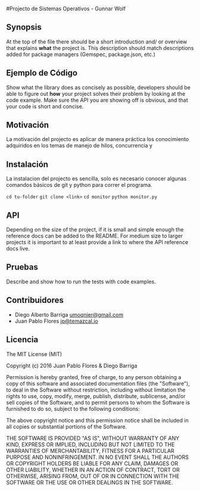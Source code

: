 #Projecto de Sistemas Operativos - Gunnar Wolf

## Synopsis

At the top of the file there should be a short introduction and/ or overview that explains **what** the project is. This description should match descriptions added for package managers (Gemspec, package.json, etc.)

## Ejemplo de Código

Show what the library does as concisely as possible, developers should be able to figure out **how** your project solves their problem by looking at the code example. Make sure the API you are showing off is obvious, and that your code is short and concise.

## Motivación

La motivación del projecto es aplicar de manera práctica los conocimiento adquiridos en los temas de manejo de hilos, concurrencia y 

## Instalación
La instalacion del projecto es sencilla, solo es necesario conocer algunas comandos básicos de git y python para correr el programa. 

`cd tu-folder`
`git clone <link>`
`cd monitor`
`python monitor.py`

## API 

Depending on the size of the project, if it is small and simple enough the reference docs can be added to the README. For medium size to larger projects it is important to at least provide a link to where the API reference docs live.

## Pruebas

Describe and show how to run the tests with code examples.

## Contribuidores
- Diego Alberto Barriga <umoqnier@gmail.com>
- Juan Pablo Flores <jp@temazcal.io>


## Licencia 

The MIT License (MIT)

Copyright (c) 2016 Juan Pablo Flores & Diego Barriga

Permission is hereby granted, free of charge, to any person obtaining a copy of this software and associated documentation files (the "Software"), to deal in the Software without restriction, including without limitation the rights to use, copy, modify, merge, publish, distribute, sublicense, and/or sell copies of the Software, and to permit persons to whom the Software is furnished to do so, subject to the following conditions:

The above copyright notice and this permission notice shall be included in all copies or substantial portions of the Software.

THE SOFTWARE IS PROVIDED "AS IS", WITHOUT WARRANTY OF ANY KIND, EXPRESS OR IMPLIED, INCLUDING BUT NOT LIMITED TO THE WARRANTIES OF MERCHANTABILITY, FITNESS FOR A PARTICULAR PURPOSE AND NONINFRINGEMENT. IN NO EVENT SHALL THE AUTHORS OR COPYRIGHT HOLDERS BE LIABLE FOR ANY CLAIM, DAMAGES OR OTHER LIABILITY, WHETHER IN AN ACTION OF CONTRACT, TORT OR OTHERWISE, ARISING FROM, OUT OF OR IN CONNECTION WITH THE SOFTWARE OR THE USE OR OTHER DEALINGS IN THE SOFTWARE.